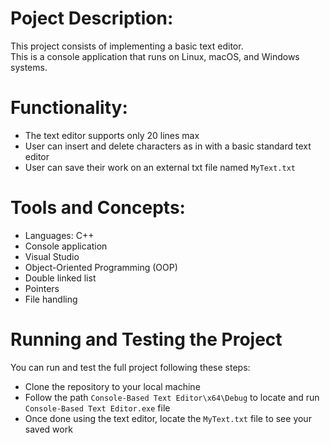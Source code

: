 # Poject Description:

This project consists of implementing a basic text editor. <br /> 
This is a console application that runs on Linux, macOS, and Windows systems.

# Functionality:

- The text editor supports only 20 lines max
- User can insert and delete characters as in with a basic standard text editor 
- User can save their work on an external txt file named `MyText.txt`

# Tools and Concepts:
- Languages: C++
- Console application
- Visual Studio
- Object-Oriented Programming (OOP)
- Double linked list
- Pointers
- File handling

# Running and Testing the Project

You can run and test the full project following these steps:

- Clone the repository to your local machine
- Follow the path `Console-Based Text Editor\x64\Debug` to locate and run `Console-Based Text Editor.exe` file
- Once done using the text editor, locate the `MyText.txt` file to see your saved work
